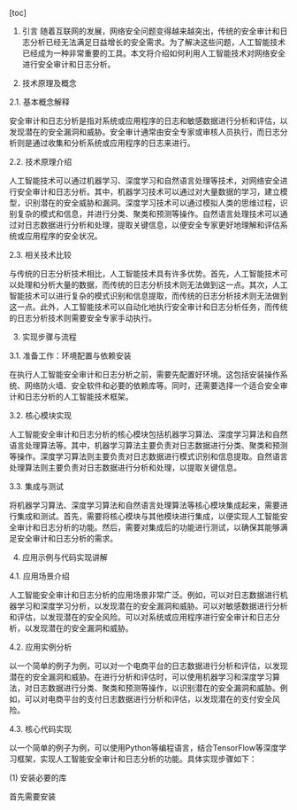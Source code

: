 
[toc]                    
                
                
1. 引言
随着互联网的发展，网络安全问题变得越来越突出，传统的安全审计和日志分析已经无法满足日益增长的安全需求。为了解决这些问题，人工智能技术已经成为一种非常重要的工具。本文将介绍如何利用人工智能技术对网络安全进行安全审计和日志分析。

2. 技术原理及概念

2.1. 基本概念解释

安全审计和日志分析是指对系统或应用程序的日志和敏感数据进行分析和评估，以发现潜在的安全漏洞和威胁。安全审计通常由安全专家或审核人员执行，而日志分析则是通过收集和分析系统或应用程序的日志来进行。

2.2. 技术原理介绍

人工智能技术可以通过机器学习、深度学习和自然语言处理等技术，对网络安全进行安全审计和日志分析。其中，机器学习技术可以通过对大量数据的学习，建立模型，识别潜在的安全威胁和漏洞。深度学习技术可以通过模拟人类的思维过程，识别复杂的模式和信息，并进行分类、聚类和预测等操作。自然语言处理技术可以通过对日志数据进行分析和处理，提取关键信息，以便安全专家更好地理解和评估系统或应用程序的安全状况。

2.3. 相关技术比较

与传统的日志分析技术相比，人工智能技术具有许多优势。首先，人工智能技术可以处理和分析大量的数据，而传统的日志分析技术则无法做到这一点。其次，人工智能技术可以进行复杂的模式识别和信息提取，而传统的日志分析技术则无法做到这一点。此外，人工智能技术可以自动化地执行安全审计和日志分析任务，而传统的日志分析技术则需要安全专家手动执行。

3. 实现步骤与流程

3.1. 准备工作：环境配置与依赖安装

在执行人工智能安全审计和日志分析之前，需要先配置好环境。这包括安装操作系统、网络防火墙、安全软件和必要的依赖库等。同时，还需要选择一个适合安全审计和日志分析的人工智能技术框架。

3.2. 核心模块实现

人工智能安全审计和日志分析的核心模块包括机器学习算法、深度学习算法和自然语言处理算法等。其中，机器学习算法主要负责对日志数据进行分类、聚类和预测等操作。深度学习算法则主要负责对日志数据进行模式识别和信息提取。自然语言处理算法则主要负责对日志数据进行分析和处理，以提取关键信息。

3.3. 集成与测试

将机器学习算法、深度学习算法和自然语言处理算法等核心模块集成起来，需要进行集成和测试。首先，需要将核心模块与其他模块进行集成，以便实现人工智能安全审计和日志分析的功能。然后，需要对集成后的功能进行测试，以确保其能够满足安全审计和日志分析的需求。

4. 应用示例与代码实现讲解

4.1. 应用场景介绍

人工智能安全审计和日志分析的应用场景非常广泛。例如，可以对日志数据进行机器学习和深度学习分析，以发现潜在的安全漏洞和威胁。可以对敏感数据进行分析和评估，以发现潜在的安全风险。可以对系统或应用程序进行安全审计和日志分析，以发现潜在的安全漏洞和威胁。

4.2. 应用实例分析

以一个简单的例子为例，可以对一个电商平台的日志数据进行分析和评估，以发现潜在的安全漏洞和威胁。在进行分析和评估时，可以使用机器学习和深度学习算法，对日志数据进行分类、聚类和预测等操作，以识别潜在的安全漏洞和威胁。例如，可以对电商平台的支付日志数据进行分析和评估，以发现潜在的支付安全风险。

4.3. 核心代码实现

以一个简单的例子为例，可以使用Python等编程语言，结合TensorFlow等深度学习框架，实现人工智能安全审计和日志分析的功能。具体实现步骤如下：

(1) 安装必要的库

首先需要安装

